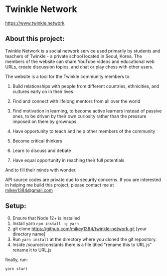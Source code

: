 # Twinkle Network

https://www.twinkle.network

## About this project:

Twinkle Network is a social network service used primarily by students and teachers of Twinkle - a private school located in Seoul, Korea. The members of the website can share YouTube videos and educational web URLs, create discussion topics, and chat or play chess with other users.

The website is a tool for the Twinkle community members to:

1. Build relationships with people from different countries, ethnicities, and cultures early on in their lives

2. Find and connect with lifelong mentors from all over the world

3. Find motivation in learning, to become active learners instead of passive ones, to be driven by their own curiosity rather than the pressure imposed on them by grownups

4. Have opportunity to teach and help other members of the community

5. Become critical thinkers

6. Learn to discuss and debate

7. Have equal opportunity in reaching their full potentials

And to fill their minds with wonder.

API source codes are private due to security concerns. If you are interested in helping me build this project, please contact me at mikey1384@gmail.com

## Setup:

0. Ensure that Node 12+ is installed
1. Install yarn `npm install -g yarn`
1. git clone https://github.com/mikey1384/twinkle-network.git [your directory name]
1. Run `yarn install` at the directory where you cloned the git repository.
1. Inside /source/constants there is a file titled "rename this to URL.js" rename it to URL.js

finally, run:

```shell
yarn start
```
